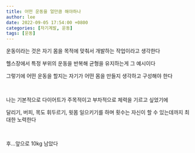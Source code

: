 ```yaml
---
title: 어떤 운동을 얼만큼 해야하나
author: lee
date: 2022-09-05 17:54:00 +0800
categories: [자기계발, 운동]
tags: [운동]
---
```



<p data-ke-size="size16">운동이라는 것은 자기 몸을 목적에 맞춰서 개발하는 작업이라고 생각한다</p>
<p data-ke-size="size16">헬스장에서 특정 부위의 운동을 반복해 균형을 유지하는게 그 예시이다</p>
<p data-ke-size="size16">그렇기에 어떤 운동을 할지는 자기가 어떤 몸을 만들지 생각하고 구성해야 한다</p>
<p data-ke-size="size16">&nbsp;</p>
<p data-ke-size="size16">나는 기본적으로 다이어트가 주목적이고 부차적으로 체력을 기르고 싶었기에</p>
<p data-ke-size="size16">달리기, 버피, 목도 휘두르기, 윗몸 일으키기를 하며 횟수는 자신이 할 수 있는데까지 최대한 노력한다</p>
<p data-ke-size="size16">&nbsp;</p>
<p data-ke-size="size16">후...앞으로 10kg 남았다</p>